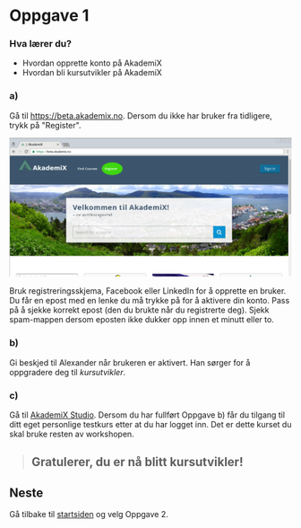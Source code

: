 # Oppgave 1

### Hva lærer du?
* Hvordan opprette konto på AkademiX
* Hvordan bli kursutvikler på AkademiX


### a)
Gå til https://beta.akademix.no. Dersom du ikke har bruker fra tidligere, trykk på "Register". 

![Registrer deg](register.png)

Bruk registreringsskjema, Facebook eller LinkedIn for å opprette en bruker. Du får en epost med en lenke du må trykke på for å aktivere din konto. Pass på å sjekke korrekt epost (den du brukte når du registrerte deg). Sjekk spam-mappen dersom eposten ikke dukker opp innen et minutt eller to.

### b)
Gi beskjed til Alexander når brukeren er aktivert. Han sørger for å oppgradere deg til *kursutvikler*.

### c)

Gå til [AkademiX Studio](https://beta.akademix.no:18010). Dersom du har fullført Oppgave b) får du tilgang til ditt eget personlige testkurs etter at du har logget inn. Det er dette kurset du skal bruke resten av workshopen. 

> ## Gratulerer, du er nå blitt kursutvikler!


## Neste
Gå tilbake til [startsiden](../README.md) og velg Oppgave 2.
